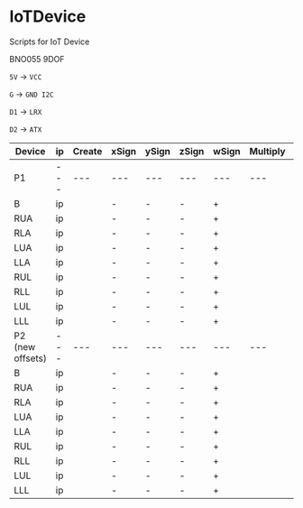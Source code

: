 # IoTDevice
Scripts for IoT Device

BNO055 9DOF


`5V` -> `VCC`

`G`  -> `GND I2C`

`D1` -> `LRX`

`D2` -> `ATX`


|Device|ip|Create|xSign|ySign|zSign|wSign|Multiply|x|y|z|Rotate|x|y|z|
|---|---|---|---|---|---|---|---|---|---|---|---|---|---|---|
|P1|---|---|---|---|---|---|---|---|---|---|---|---|---|---|
|B|ip||-|-|-|+||90|0|0||0|0|0|
|RUA|ip||-|-|-|+||0|90|0||0|0|0|
|RLA|ip||-|-|-|+||0|90|0||0|0|0|
|LUA|ip||-|-|-|+||0|-90|0||0|0|0|
|LLA|ip||-|-|-|+||0|-90|0||0|0|0|
|RUL|ip||-|-|-|+||0|90|90||0|0|0|
|RLL|ip||-|-|-|+||0|90|90||0|0|0|
|LUL|ip||-|-|-|+||0|-90|-90||0|0|0|
|LLL|ip||-|-|-|+||0|-90|-90||0|0|0|
|P2 (new offsets)|---|---|---|---|---|---|---|---|---|---|---|---|---|---|
|B|ip||-|-|-|+||90|0|0||0|0|0|
|RUA|ip||-|-|-|+||0|90|0||0|0|0|
|RLA|ip||-|-|-|+||0|90|0||0|0|0|
|LUA|ip||-|-|-|+||0|-90|0||0|0|0|
|LLA|ip||-|-|-|+||0|-90|0||0|0|0|
|RUL|ip||-|-|-|+||0|90|90||0|0|0|
|RLL|ip||-|-|-|+||0|90|90||0|0|0|
|LUL|ip||-|-|-|+||0|0|-90||0|0|0|
|LLL|ip||-|-|-|+||0|-90|-90||0|0|0|


